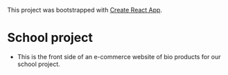 This project was bootstrapped with [Create React App](https://github.com/facebook/create-react-app).

# School project 

- This is the front side of an e-commerce website of bio products for our school project.
